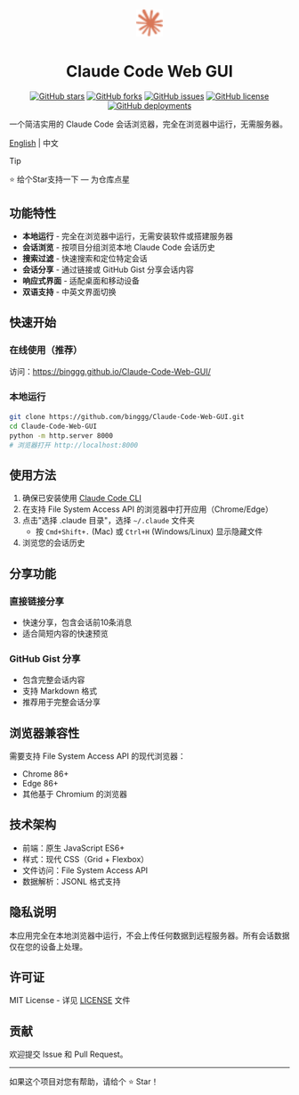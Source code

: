 # <div align="center"><img src="assets/icons/logo.svg" alt="Claude Code Web GUI" height="48"></div>

<div align="center">

# Claude Code Web GUI

[![GitHub stars](https://img.shields.io/github/stars/binggg/Claude-Code-Web-GUI?style=flat-square&logo=github)](https://github.com/binggg/Claude-Code-Web-GUI/stargazers)
[![GitHub forks](https://img.shields.io/github/forks/binggg/Claude-Code-Web-GUI?style=flat-square&logo=github)](https://github.com/binggg/Claude-Code-Web-GUI/network)
[![GitHub issues](https://img.shields.io/github/issues/binggg/Claude-Code-Web-GUI?style=flat-square&logo=github)](https://github.com/binggg/Claude-Code-Web-GUI/issues)
[![GitHub license](https://img.shields.io/github/license/binggg/Claude-Code-Web-GUI?style=flat-square)](https://github.com/binggg/Claude-Code-Web-GUI/blob/main/LICENSE)
[![GitHub deployments](https://img.shields.io/github/deployments/binggg/Claude-Code-Web-GUI/github-pages?style=flat-square&label=deployment)](https://binggg.github.io/Claude-Code-Web-GUI/)

</div>

一个简洁实用的 Claude Code 会话浏览器，完全在浏览器中运行，无需服务器。

[English](README.md) | 中文

> [!TIP]
> ⭐ 给个Star支持一下 — 为仓库点星

## 功能特性

- **本地运行** - 完全在浏览器中运行，无需安装软件或搭建服务器
- **会话浏览** - 按项目分组浏览本地 Claude Code 会话历史
- **搜索过滤** - 快速搜索和定位特定会话
- **会话分享** - 通过链接或 GitHub Gist 分享会话内容
- **响应式界面** - 适配桌面和移动设备
- **双语支持** - 中英文界面切换

## 快速开始

### 在线使用（推荐）
访问：https://binggg.github.io/Claude-Code-Web-GUI/

### 本地运行
```bash
git clone https://github.com/binggg/Claude-Code-Web-GUI.git
cd Claude-Code-Web-GUI
python -m http.server 8000
# 浏览器打开 http://localhost:8000
```

## 使用方法

1. 确保已安装使用 [Claude Code CLI](https://docs.anthropic.com/en/docs/claude-code)
2. 在支持 File System Access API 的浏览器中打开应用（Chrome/Edge）
3. 点击"选择 .claude 目录"，选择 `~/.claude` 文件夹
   - 按 `Cmd+Shift+.` (Mac) 或 `Ctrl+H` (Windows/Linux) 显示隐藏文件
4. 浏览您的会话历史

## 分享功能

### 直接链接分享
- 快速分享，包含会话前10条消息
- 适合简短内容的快速预览

### GitHub Gist 分享
- 包含完整会话内容
- 支持 Markdown 格式
- 推荐用于完整会话分享

## 浏览器兼容性

需要支持 File System Access API 的现代浏览器：
- Chrome 86+
- Edge 86+
- 其他基于 Chromium 的浏览器

## 技术架构

- 前端：原生 JavaScript ES6+
- 样式：现代 CSS（Grid + Flexbox）
- 文件访问：File System Access API
- 数据解析：JSONL 格式支持

## 隐私说明

本应用完全在本地浏览器中运行，不会上传任何数据到远程服务器。所有会话数据仅在您的设备上处理。

## 许可证

MIT License - 详见 [LICENSE](LICENSE) 文件

## 贡献

欢迎提交 Issue 和 Pull Request。

---

如果这个项目对您有帮助，请给个 ⭐ Star！